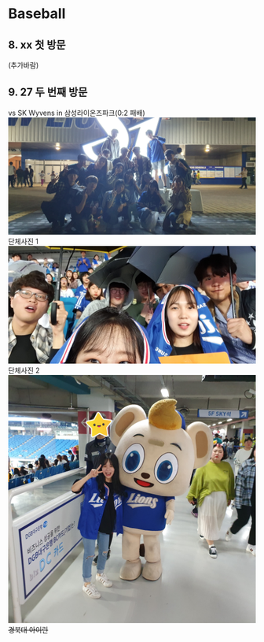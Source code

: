 # Baseball

## 8. xx 첫 방문
(추가바람)

## 9. 27 두 번째 방문
vs SK Wyvens in 삼성라이온즈파크(0:2 패배)  
![단체사진1](Static/9.28/group1.jpg)  
단체사진 1  
![단체사진2](Static/9.28/group2.jpg)  
단체사진 2  
![경북대아이린](Static/9.28/irin1.jpg)  
~~경북대 아이린~~  
